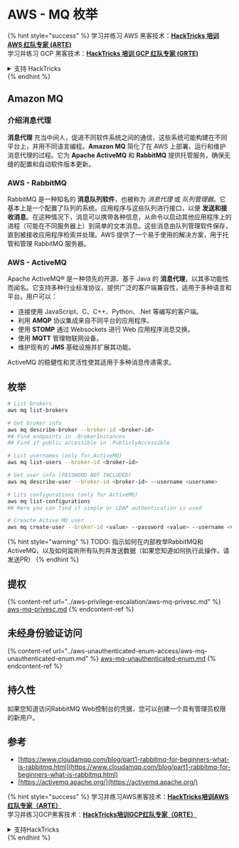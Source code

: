 # AWS - MQ 枚举

{% hint style="success" %}
学习并练习 AWS 黑客技术：<img src="/.gitbook/assets/image.png" alt="" data-size="line">[**HackTricks 培训 AWS 红队专家 (ARTE)**](https://training.hacktricks.xyz/courses/arte)<img src="/.gitbook/assets/image.png" alt="" data-size="line">\
学习并练习 GCP 黑客技术：<img src="/.gitbook/assets/image (2).png" alt="" data-size="line">[**HackTricks 培训 GCP 红队专家 (GRTE)**<img src="/.gitbook/assets/image (2).png" alt="" data-size="line">](https://training.hacktricks.xyz/courses/grte)

<details>

<summary>支持 HackTricks</summary>

* 查看[**订阅计划**](https://github.com/sponsors/carlospolop)!
* **加入** 💬 [**Discord 群组**](https://discord.gg/hRep4RUj7f) 或 [**电报群组**](https://t.me/peass) 或 **关注**我们的 **Twitter** 🐦 [**@hacktricks\_live**](https://twitter.com/hacktricks\_live)**.**
* 通过向 [**HackTricks**](https://github.com/carlospolop/hacktricks) 和 [**HackTricks Cloud**](https://github.com/carlospolop/hacktricks-cloud) github 仓库提交 PR 来分享黑客技巧。

</details>
{% endhint %}

## Amazon MQ

### 介绍消息代理
**消息代理** 充当中间人，促进不同软件系统之间的通信，这些系统可能构建在不同平台上，并用不同语言编程。**Amazon MQ** 简化了在 AWS 上部署、运行和维护消息代理的过程。它为 **Apache ActiveMQ** 和 **RabbitMQ** 提供托管服务，确保无缝的配置和自动软件版本更新。

### AWS - RabbitMQ
RabbitMQ 是一种知名的 **消息队列软件**，也被称为 _消息代理_ 或 _队列管理器_。它基本上是一个配置了队列的系统。应用程序与这些队列进行接口，以便 **发送和接收消息**。在这种情况下，消息可以携带各种信息，从命令以启动其他应用程序上的进程（可能在不同服务器上）到简单的文本消息。这些消息由队列管理软件保存，直到被接收应用程序检索并处理。AWS 提供了一个易于使用的解决方案，用于托管和管理 RabbitMQ 服务器。

### AWS - ActiveMQ
Apache ActiveMQ® 是一种领先的开源、基于 Java 的 **消息代理**，以其多功能性而闻名。它支持多种行业标准协议，提供广泛的客户端兼容性，适用于多种语言和平台。用户可以：

- 连接使用 JavaScript、C、C++、Python、.Net 等编写的客户端。
- 利用 **AMQP** 协议集成来自不同平台的应用程序。
- 使用 **STOMP** 通过 Websockets 进行 Web 应用程序消息交换。
- 使用 **MQTT** 管理物联网设备。
- 维护现有的 **JMS** 基础设施并扩展其功能。

ActiveMQ 的稳健性和灵活性使其适用于多种消息传递需求。

## 枚举
```bash
# List brokers
aws mq list-brokers

# Get broker info
aws mq describe-broker --broker-id <broker-id>
## Find endpoints in .BrokerInstances
## Find if public accessible in .PubliclyAccessible

# List usernames (only for ActiveMQ)
aws mq list-users --broker-id <broker-id>

# Get user info (PASSWORD NOT INCLUDED)
aws mq describe-user --broker-id <broker-id> --username <username>

# Lits configurations (only for ActiveMQ)
aws mq list-configurations
## Here you can find if simple or LDAP authentication is used

# Creacte Active MQ user
aws mq create-user --broker-id <value> --password <value> --username <value> --console-access
```
{% hint style="warning" %}
TODO: 指示如何在内部枚举RabbitMQ和ActiveMQ，以及如何监听所有队列并发送数据（如果您知道如何执行此操作，请发送PR）
{% endhint %}

## 提权

{% content-ref url="../aws-privilege-escalation/aws-mq-privesc.md" %}
[aws-mq-privesc.md](../aws-privilege-escalation/aws-mq-privesc.md)
{% endcontent-ref %}

## 未经身份验证访问

{% content-ref url="../aws-unauthenticated-enum-access/aws-mq-unauthenticated-enum.md" %}
[aws-mq-unauthenticated-enum.md](../aws-unauthenticated-enum-access/aws-mq-unauthenticated-enum.md)
{% endcontent-ref %}

## 持久性

如果您知道访问RabbitMQ Web控制台的凭据，您可以创建一个具有管理员权限的新用户。

## 参考

* [https://www.cloudamqp.com/blog/part1-rabbitmq-for-beginners-what-is-rabbitmq.html](https://www.cloudamqp.com/blog/part1-rabbitmq-for-beginners-what-is-rabbitmq.html)
* [https://activemq.apache.org/](https://activemq.apache.org/)

{% hint style="success" %}
学习并练习AWS黑客技术：<img src="/.gitbook/assets/image.png" alt="" data-size="line">[**HackTricks培训AWS红队专家（ARTE）**](https://training.hacktricks.xyz/courses/arte)<img src="/.gitbook/assets/image.png" alt="" data-size="line">\
学习并练习GCP黑客技术：<img src="/.gitbook/assets/image (2).png" alt="" data-size="line">[**HackTricks培训GCP红队专家（GRTE）**<img src="/.gitbook/assets/image (2).png" alt="" data-size="line">](https://training.hacktricks.xyz/courses/grte)

<details>

<summary>支持HackTricks</summary>

* 查看[**订阅计划**](https://github.com/sponsors/carlospolop)!
* **加入** 💬 [**Discord群组**](https://discord.gg/hRep4RUj7f) 或 [**电报群组**](https://t.me/peass) 或 **关注**我们的**Twitter** 🐦 [**@hacktricks\_live**](https://twitter.com/hacktricks\_live)**.**
* 通过向[**HackTricks**](https://github.com/carlospolop/hacktricks)和[**HackTricks Cloud**](https://github.com/carlospolop/hacktricks-cloud) github仓库提交PR来分享黑客技巧。

</details>
{% endhint %}
